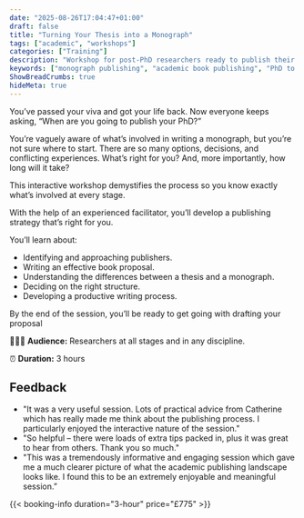 ```yaml
---
date: "2025-08-26T17:04:47+01:00"
draft: false
title: "Turning Your Thesis into a Monograph"
tags: ["academic", "workshops"]
categories: ["Training"] 
description: "Workshop for post-PhD researchers ready to publish their monograph. Learn to identify publishers, write compelling book proposals, transform thesis into book, and develop an effective publishing strategy."
keywords: ["monograph publishing", "academic book publishing", "PhD to book", "book proposal", "academic publishers", "scholarly publishing", "thesis to monograph", "academic writing", "book publishing", "scholarly books"]
ShowBreadCrumbs: true
hideMeta: true
---
```


You’ve passed your viva and got your life back. Now everyone keeps asking, “When are you going to publish your PhD?”

You’re vaguely aware of what’s involved in writing a monograph, but you’re not sure where to start. There are so many options, decisions, and conflicting experiences. What’s right for you? And, more importantly, how long will it take? 

This interactive workshop demystifies the process so you know exactly what’s involved at every stage.

With the help of an experienced facilitator, you’ll develop a publishing strategy that’s right for you. 

You’ll learn about: 

- Identifying and approaching publishers.
- Writing an effective book proposal.
- Understanding the differences between a thesis and a monograph.
- Deciding on the right structure.
- Developing a productive writing process.

By the end of the session, you’ll be ready to get going with drafting your proposal

👩🏽‍🎓 **Audience:** Researchers at all stages and in any discipline.

⏰ **Duration:** 3 hours

## Feedback

- "It was a very useful session. Lots of practical advice from Catherine which has really made me think about the publishing process. I particularly enjoyed the interactive nature of the session."
- "So helpful – there were loads of extra tips packed in, plus it was great to hear from others. Thank you so much."
- "This was a tremendously informative and engaging session which gave me a much clearer picture of what the academic publishing landscape looks like. I found this to be an extremely enjoyable and meaningful session.”

{{< booking-info duration="3-hour" price="£775" >}}
